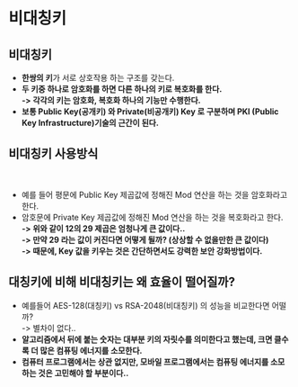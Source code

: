 # 비대칭키

## 비대칭키&#x20;

* **한쌍의 키**가 서로 상호작용 하는 구조를 갖는다.&#x20;
* **두 키중 하나로 암호화를 하면 다른 하나의 키로 복호화를 한다.** \
  **-> 각각의 키는 암호화, 복호화 하나의 기능만 수행한다.**&#x20;
* **보통 Public Key(공개키) 와 Private(비공개키) Key 로 구분하며 PKI (Public Key Infrastructure)기술의 근간이 된다.**&#x20;

## 비대칭키 사용방식&#x20;

<figure><img src="../../../../../.gitbook/assets/스크린샷 2024-01-19 13.53.10.png" alt=""><figcaption></figcaption></figure>

* 예를 들어 평문에 Public Key 제곱값에 정해진 Mod 연산을 하는 것을 암호화라고 한다.&#x20;
* 암호문에 Private Key 제곱값에 정해진 Mod 연산을 하는 것을 복호화라고 한다. \
  **-> 위와 같이 12의 29 제곱은 엄청나게 큰 값이다..** \
  **-> 만약 29 라는 값이 커진다면 어떻게 될까? (상상할 수 없을만한 큰 값이다)**\
  **-> 때문에, Key 값을 키우는 것은 간단하면서도 강력한 보안 강화방법이다.**&#x20;

## 대칭키에 비해 비대칭키는 왜 효율이 떨어질까?

* 예를들어 AES-128(대칭키) vs RSA-2048(비대칭키) 의 성능을 비교한다면 어떨까? \
  \-> 별차이 없다..&#x20;
* **알고리즘에서 뒤에 붙는 숫자는 대부분 키의 자릿수를 의미한다고 했는데, 크면 클수록 더 많은 컴퓨팅 에너지를 소모한다.**&#x20;
* **컴퓨터 프로그램에서는 상관 없지만, 모바일 프로그램에서는 컴퓨팅 에너지를 소모하는 것은 고민해야 할 부분이다..**&#x20;
